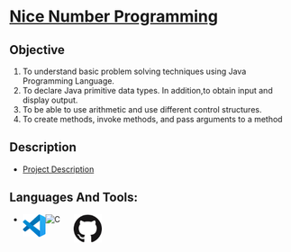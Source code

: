 # [Nice Number Programming](/Nice%20Number%20Programming.pdf)

## Objective
1. To understand basic problem solving techniques using Java Programming Language.
2. To declare Java primitive data types. In addition,to obtain input and display output.
3. To be able to use arithmetic and use different control structures.
4. To create methods, invoke methods, and pass arguments to a method
   
## Description
- [Project Description](/Nice%20Number%20Programming.pdf)
  
## Languages And Tools:

- <img align="left" alt="Visual Studio Code" width="40px" src="https://raw.githubusercontent.com/github/explore/80688e429a7d4ef2fca1e82350fe8e3517d3494d/topics/visual-studio-code/visual-studio-code.png" /> <img align="left" alt="C" width="50px" src="https://upload.wikimedia.org/wikipedia/commons/1/18/C_Programming_Language.svg" /><img align="left" alt="GitHub" width="50px" src="https://raw.githubusercontent.com/github/explore/78df643247d429f6cc873026c0622819ad797942/topics/github/github.png" />
<br/>
